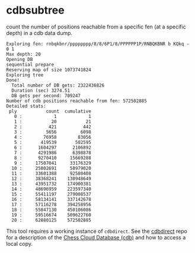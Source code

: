 # cdbsubtree

count the number of positions reachable from a specific fen (at a specific depth) in a cdb data dump.

```
Exploring fen: rnbqkbnr/pppppppp/8/8/6P1/8/PPPPPP1P/RNBQKBNR b KQkq - 0 1
Max depth: 20
Opening DB
sequential prepare
Reserving map of size 1073741824
Exploring tree
Done!
  Total number of DB gets: 2322436826
  Duration (sec) 3274.51
  DB gets per second: 709247
Number of cdb positions reachable from fen: 572502885
Detailed stats:
 ply           count  cumulative
   0 :            1            1
   1 :           20           21
   2 :          421          442
   3 :         5656         6098
   4 :        76958        83056
   5 :       419539       502595
   6 :      1604297      2106892
   7 :      4291986      6398878
   8 :      9270410     15669288
   9 :     17507041     33176329
  10 :     25802691     58979020
  11 :     33601388     92580408
  12 :     38368241    130948649
  13 :     43951732    174900381
  14 :     48696959    223597340
  15 :     55411197    279008537
  16 :     58134141    337142678
  17 :     57116278    394258956
  18 :     55847130    450106086
  19 :     59516674    509622760
  20 :     62880125    572502885
```

This tool requires a working instance of `cdbdirect`. See the
[cdbdirect](https://github.com/vondele/cdbdirect) repo for a description of the
[Chess Cloud Database (cdb)](https://chessdb.cn/queryc_en/) and how to access a
local copy.
